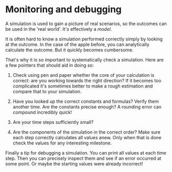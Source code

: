 # Monitoring and debugging

A simulation is used to gain a picture of real scenarios, so the outcomes can be used in the 'real world'. It's effectively a *model*. 

It is often hard to know a simulation performed correctly simply by looking at the outcome. In the case of the apple before, you can analytically calculate the outcome. But it quickly becomes cumbersome.

That's why it is so important to systematically check a simulation. Here are a few pointers that should aid in doing so:

1. Check using pen and paper whether the core of your calculation is correct: are you working towards the right direction? If it becomes too complicated it's sometimes better to make a rough estimation and compare that to your simulation.

2. Have you looked up the correct constants and formulas? Verify them another time. Are the constants precise enough? A rounding error can compound incredibly quick!

3. Are your time steps sufficiently small?

4. Are the components of the simulation in the correct order? Make sure each step correctly calculates all values anew. Only when that is done check the values for any interesting milestone.

Finally a tip for debugging a simulation. You can print all values at each time step. Then you can precisely inspect them and see if an error occurred at some point. Or maybe the starting values were already incorrect!
